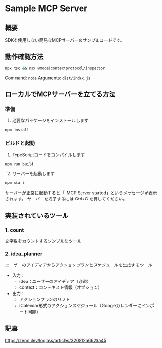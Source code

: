 # Sample MCP Server

## 概要

SDKを使用しない簡易なMCPサーバーのサンプルコードです。

## 動作確認方法

```bash
npx tsc && npx @modelcontextprotocol/inspector
```

Command: `node`
Arguments: `dist/index.js`

## ローカルでMCPサーバーを立てる方法

### 準備

1. 必要なパッケージをインストールします
```bash
npm install
```

### ビルドと起動

1. TypeScriptコードをコンパイルします
```bash
npm run build
```

2. サーバーを起動します
```bash
npm start
```

サーバーが正常に起動すると「ℹ️ MCP Server started」というメッセージが表示されます。
サーバーを終了するには Ctrl+C を押してください。

## 実装されているツール

### 1. count
文字数をカウントするシンプルなツール

### 2. idea_planner
ユーザーのアイディアからアクションプランとスケジュールを生成するツール
- 入力：
  - idea：ユーザーのアイディア（必須）
  - context：コンテキスト情報（オプション）
- 出力：
  - アクションプランのリスト
  - iCalendar形式のアクションスケジュール（Googleカレンダーにインポート可能）

## 記事

https://zenn.dev/loglass/articles/320812a6629a45